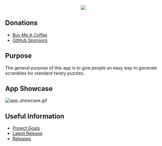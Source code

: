 <p align="center"> <img src="src/scramble_generator/resources/images/scramble_generator_with_text-256.png" /> </p>

## Donations

- [Buy Me A Coffee](https://www.buymeacoffee.com/KingKairos)
- [GitHub Sponsors](https://github.com/sponsors/melvinquick)

## Purpose

The general purpose of this app is to give people an easy way to generate scrambles for standard twisty puzzles.

## App Showcase

![app_showcase.gif](scramblegenerator/src/scramblegenerator/resources/gifs/app_showcase.gif)

## Useful Information

- [Project Goals](https://codeberg.org/melvinquick/scramble_generator/projects/11195)
- [Latest Release](https://codeberg.org/melvinquick/scramble_generator/releases/latest)
- [Releases](https://codeberg.org/melvinquick/scramble_generator/releases)
